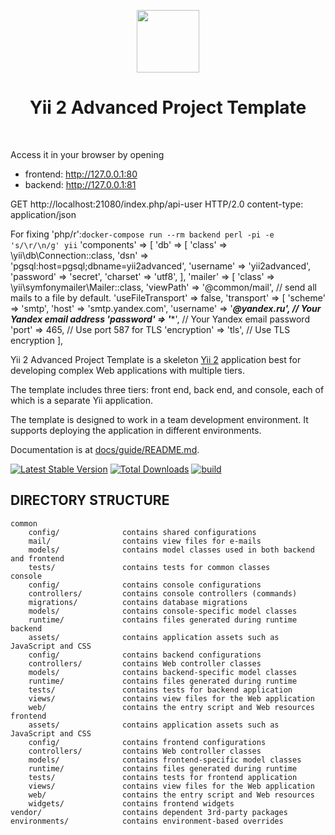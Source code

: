 <p align="center">
    <a href="https://github.com/yiisoft" target="_blank">
        <img src="https://avatars0.githubusercontent.com/u/993323" height="100px">
    </a>
    <h1 align="center">Yii 2 Advanced Project Template</h1>
    <br>
</p>
Access it in your browser by opening

- frontend: http://127.0.0.1:80
- backend: http://127.0.0.1:81

GET http://localhost:21080/index.php/api-user HTTP/2.0
content-type: application/json

For fixing 'php/r':```docker-compose run --rm backend perl -pi -e 's/\r/\n/g' yii```
    'components' => [
        'db' => [
            'class' => \yii\db\Connection::class,
            'dsn' => 'pgsql:host=pgsql;dbname=yii2advanced',
            'username' => 'yii2advanced',
            'password' => 'secret',
            'charset' => 'utf8',
        ],
        'mailer' => [
            'class' => \yii\symfonymailer\Mailer::class,
            'viewPath' => '@common/mail',
            // send all mails to a file by default.
            'useFileTransport' => false,
            'transport' => [
                'scheme' => 'smtp',
                'host' => 'smtp.yandex.com',
                'username' => '*****@yandex.ru', // Your Yandex email address
                'password' => '******', // Your Yandex email password
                'port' => 465, // Use port 587 for TLS
                'encryption' => 'tls', // Use TLS encryption
            ],
            
Yii 2 Advanced Project Template is a skeleton [Yii 2](https://www.yiiframework.com/) application best for
developing complex Web applications with multiple tiers.

The template includes three tiers: front end, back end, and console, each of which
is a separate Yii application.

The template is designed to work in a team development environment. It supports
deploying the application in different environments.

Documentation is at [docs/guide/README.md](docs/guide/README.md).

[![Latest Stable Version](https://img.shields.io/packagist/v/yiisoft/yii2-app-advanced.svg)](https://packagist.org/packages/yiisoft/yii2-app-advanced)
[![Total Downloads](https://img.shields.io/packagist/dt/yiisoft/yii2-app-advanced.svg)](https://packagist.org/packages/yiisoft/yii2-app-advanced)
[![build](https://github.com/yiisoft/yii2-app-advanced/workflows/build/badge.svg)](https://github.com/yiisoft/yii2-app-advanced/actions?query=workflow%3Abuild)

DIRECTORY STRUCTURE
-------------------

```
common
    config/              contains shared configurations
    mail/                contains view files for e-mails
    models/              contains model classes used in both backend and frontend
    tests/               contains tests for common classes    
console
    config/              contains console configurations
    controllers/         contains console controllers (commands)
    migrations/          contains database migrations
    models/              contains console-specific model classes
    runtime/             contains files generated during runtime
backend
    assets/              contains application assets such as JavaScript and CSS
    config/              contains backend configurations
    controllers/         contains Web controller classes
    models/              contains backend-specific model classes
    runtime/             contains files generated during runtime
    tests/               contains tests for backend application    
    views/               contains view files for the Web application
    web/                 contains the entry script and Web resources
frontend
    assets/              contains application assets such as JavaScript and CSS
    config/              contains frontend configurations
    controllers/         contains Web controller classes
    models/              contains frontend-specific model classes
    runtime/             contains files generated during runtime
    tests/               contains tests for frontend application
    views/               contains view files for the Web application
    web/                 contains the entry script and Web resources
    widgets/             contains frontend widgets
vendor/                  contains dependent 3rd-party packages
environments/            contains environment-based overrides
```
